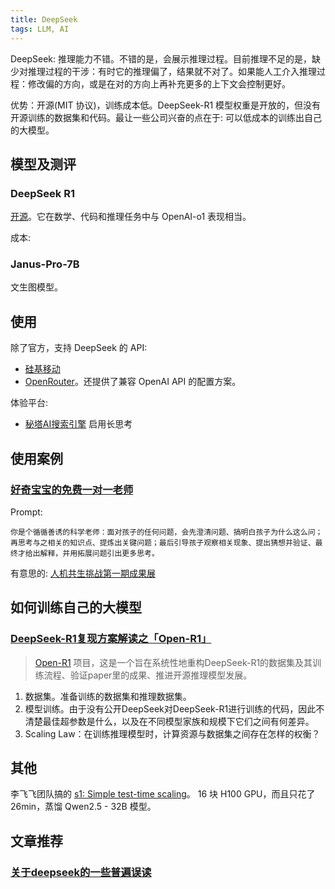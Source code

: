 ```yaml
---
title: DeepSeek
tags: LLM, AI
---
```


DeepSeek: 推理能力不错。不错的是，会展示推理过程。目前推理不足的是，缺少对推理过程的干涉：有时它的推理偏了，结果就不对了。如果能人工介入推理过程：修改偏的方向，或是在对的方向上再补充更多的上下文会控制更好。

优势：开源(MIT 协议)，训练成本低。DeepSeek-R1 模型权重是开放的，但没有开源训练的数据集和代码。最让一些公司兴奋的点在于: 可以低成本的训练出自己的大模型。

## 模型及测评
### DeepSeek R1
[开源](https://github.com/deepseek-ai/DeepSeek-R1)。它在数学、代码和推理任务中与 OpenAI-o1 表现相当。

成本: 

### Janus-Pro-7B
文生图模型。


## 使用
除了官方，支持 DeepSeek 的 API:  
* [硅基移动](https://siliconflow.cn/zh-cn/models)
* [OpenRouter](https://openrouter.ai/models?q=deepseek%20r1)。还提供了兼容 OpenAI API 的配置方案。

体验平台:   
* [秘塔AI搜索引擎](https://metaso.cn/) 启用长思考

## 使用案例
### [好奇宝宝的免费一对一老师](https://news.qq.com/rain/a/20250202A04TDL00)
Prompt: 
```
你是个循循善诱的科学老师：面对孩子的任何问题，会先澄清问题、搞明白孩子为什么这么问；再思考与之相关的知识点、提炼出关键问题；最后引导孩子观察相关现象、提出猜想并验证、最终才给出解释，并用拓展问题引出更多思考。
```

有意思的: [人机共生挑战第一期成果展](https://news.qq.com/rain/a/20250106A03BAI00)

## 如何训练自己的大模型
### [DeepSeek-R1复现方案解读之「Open-R1」](https://mp.weixin.qq.com/s/8Spvj_aPFOHmgZb2T4Y-IQ) 
> [Open-R1](https://github.com/huggingface/open-r1) 项目，这是一个旨在系统性地重构DeepSeek-R1的数据集及其训练流程、验证paper里的成果、推进开源推理模型发展。

1. 数据集。准备训练的数据集和推理数据集。
2. 模型训练。由于没有公开DeepSeek对DeepSeek-R1进行训练的代码，因此不清楚最佳超参数是什么，以及在不同模型家族和规模下它们之间有何差异。
3. Scaling Law：在训练推理模型时，计算资源与数据集之间存在怎样的权衡？

## 其他
李飞飞团队搞的 [s1: Simple test-time scaling](https://github.com/simplescaling/s1)。 16 块 H100 GPU，而且只花了 26min，蒸馏 Qwen2.5 - 32B 模型。

## 文章推荐
### [关于deepseek的一些普遍误读](https://mp.weixin.qq.com/s/Uc4mo5U9CxVuZ0AaaNNi5g)